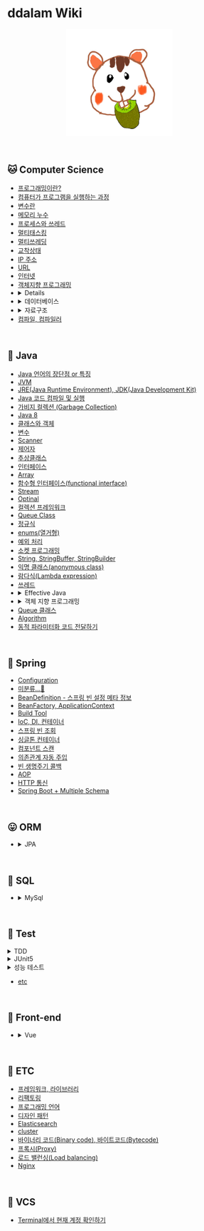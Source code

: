 # ddalam Wiki

<p align="center">
    <img src="image/ddalam_wiki.jpg"  width="240" height="240">
</p>

<br/>

## 🐱 Computer Science
<ul>
    <li><a href="CS/etc.md#프로그래밍이란">프로그래밍이란?</a></li>
    <li><a href="CS/etc.md#컴퓨터가 프로그램을 실행하는 과정">컴퓨터가 프로그램을 실행하는 과정</a></li>
    <li><a href="CS/etc.md#변수란">변수란</a></li>
    <li><a href="CS/etc.md#메모리 누수">메모리 누수</a></li>
    <li><a href="CS/etc.md#프로세스와 쓰레드">프로세스와 쓰레드</a></li>
    <li><a href="CS/etc.md#멀티태스킹">멀티태스킹</a></li>
    <li><a href="CS/etc.md#멀티쓰레딩">멀티쓰레딩</a></li>
    <li><a href="CS/etc.md#교착상태">교착상태</a></li>
    <li><a href="CS/etc.md#IP 주소">IP 주소</a></li>
    <li><a href="CS/etc.md#URL">URL</a></li>
    <li><a href="CS/network.md#internet-network">인터넷</a></li>
    <li><a href="CS/oop.md"">객체지향 프로그래밍<a>
    <li>
        <details>
            <summary>네트워크</summary>
            <ul><li><a href="CS/network.md#internet-network"">인터넷 통신</a></li></ul>
            <ul><li><a href="CS/network.md#IP"">IP(Internet Protocol)</a></li></ul>
            <ul><li><a href="CS/network.md#socket_and_port"">Socket과 Port</a></li></ul>
        </details>
    </li>
    <li>
        <details>
            <summary>데이터베이스</summary>
            <ul><li><a href="CS/Database/etc.md">etc</a></li></ul>
        </details>
    </li>
    <li>
        <details>
            <summary>자료구조</summary>
            <ul><li>배열</li></ul>
            <ul><li>리스트</li></ul>
            <ul><li>스택</li></ul>
            <ul><li>큐</li></ul>
            <ul><li>트리</li></ul>
            <ul><li>우선순위 큐</li></ul>
            <ul><li>정렬</li></ul>
            <ul><li>그래프</li></ul>
            <ul><li>해싱</li></ul>
            <ul><li>탐색</li></ul>
        </details>
    </li>
    <li><a href="CS/etc.md#컴파일, 컴파일러">컴파일, 컴파일러</a></li>
</ul>
</ul>

<br/>

## 🦕 Java
<ul>
    <li><a href="Java/characteristic.md">Java 언어의 장단점 or 특징</a></li>
    <li><a href="Java/JVM.md">JVM</a></li>
    <li><a href="Java/JRE_&_JDK.md">JRE(Java Runtime Environment), JDK(Java Development Kit)</a></li>
    <li><a href="Java/compile_&_run.md">Java 코드 컴파일 및 실행</a></li>
    <li><a href="Java/garbage_collection.md">가비지 컬렉션 (Garbage Collection)</a></li>
    <li><a href="Java/Java8.md">Java 8</a></li>
    <li><a href="Java/class_and_instance.md">클래스와 객체</a></li>
    <li><a href="Java/variable.md">변수</a></li>
    <li><a href="Java/Scanner.md">Scanner</a></li>
    <li><a href="Java/modifier.md">제어자</a></li>
    <li><a href="Java/abstract_class.md">추상클래스</a></li>
    <li><a href="Java/interface.md">인터페이스</a></li>
    <li><a href="Java/Array.md">Array</a></li>
    <li><a href="Java/functinal_interface.md">함수형 인터페이스(functional interface)</a></li>
    <li><a href="Java/stream.md">Stream</a></li>
    <li><a href="Java/optinal.md">Optinal</a></li>
    <li><a href="Java/CollectionsFramework.md">컬렉션 프레임워크</a></li>
    <li><a href="Java/Queue-class.md">Queue Class</a></li>
    <li><a href="Java/regular_expression.md">정규식</a></li>
    <li><a href="Java/enums.md">enums(열거형)</a></li>
    <li><a href="Java/exception_handling.md">예외 처리</a></li>
    <li><a href="Java/tcp_socket.md">소켓 프로그래밍</a></li>
    <li><a href="Java/string_stringBuffer_stringBuilder.md">String, StringBuffer, StringBuilder</a></li>
    <li><a href="Java/anonymous_class.md">익명 클래스(anonymous class)</a></li>
    <li><a href="Java/Lambda_expression.md">람다식(Lambda expression)</a></li>
    <li><a href="Java/thread.md">쓰레드</a></li>
    <li>
        <details>
            <summary>Effective Java</summary>
            <ul>
                <li><a href="Java/EffectiveJava.md#item7">객체 생성과 파괴 - 아이템 7. 다 쓴 객체 참조를 헤제하라</a></li>
                <li><a href="Java/EffectiveJava.md#item8">객체 생성과 파괴 - 아이템 8. finalizer와 cleaner 사용을 피하라</a></li>
                <li><a href="Java/EffectiveJava.md#item9">객체 생성과 파괴 - 아이템 9. try-finally 보다는 try-with-resources를 사용하라</a></li>
                <li><a href="Java/EffectiveJava.md#item10">모든 객체의 공통 메서드 - 아이템 10. equals는 일반 규약을 지켜 재정의하라</a></li>
                <li><a href="Java/EffectiveJava.md#item11">모든 객체의 공통 메서드 - 아이템 11. equals를 재정의하려거든 hashCode도 재정의하라</a></li>
                <li><a href="Java/EffectiveJava.md#item12">모든 객체의 공통 메서드 - 아이템12. toString을 항상 재정의하라</a></li>
                <li><a href="Java/EffectiveJava.md#item12">모든 객체의 공통 메서드 - 아이템13. clone 재정의는 주의해서 진행하라</a></li>
                <li><a href="Java/EffectiveJava.md#item61">일반적인 프로그래밍 원칙 - 아이템61. 박싱된 기본 타입보다는 기본 타입을 사용하라</a></li>
                <li><a href="Java/EffectiveJava.md#item69">예외 - 예외는 진짜 예외 상황에만 사용하라</a></li>
            </ul>
        </details>
    </li>
    <li>
        <details>
            <summary>객체 지향 프로그래밍</summary>
            <ul>
                <li><a href="Java/객체지향프로그래밍.md#polymorphism">다형성</a></li>
                <li><a href="Java/abstract_class.md">추상클래스</a></li>
            </ul>
        </details>
    </li>
    <li><a href="Java/Queue-class.md">Queue 클래스</a></li>
    <li><a href="Java/algorithm.md">Algorithm</a></li>
    <li><a href="Java/passing_code_with_behavior_parameterization.md">동적 파라미터화 코드 전달하기</a></li>
</ul>

<br/>

## 🐬 Spring
<ul>
    <li><a href="Spring/configuration.md">Configuration</a></li>
    <li><a href="Spring/미분류.md">미분류...🤔</a></li>
    <li><a href="Spring/BeanDefinition.md">BeanDefinition - 스프링 빈 설정 메타 정보</a></li>
    <li><a href="Spring/BeanFactory_ApplicationContext.md">BeanFactory, ApplicationContext</a></li>
    <li><a href="Spring/Build_Tool.md">Build Tool</a></li>
    <li><a href="Spring/IoC_DI_Container.md">IoC, DI, 컨테이너</a></li>
    <li><a href="Spring/spring_bean_lookup.md">스프링 빈 조회</a></li>
    <li><a href="Spring/singleton_container.md">싱글톤 컨테이너</a></li>
    <li><a href="Spring/component_scan.md">컴포넌트 스캔</a></li>
    <li><a href="Spring/automatic_dependency_injection.md">의존관계 자동 주입</a></li>
    <li><a href="Spring/bean_life_cycle_callback.md">빈 생명주기 콜백</a></li>
    <li><a href="Spring/AOP.md">AOP</a></li>
    <li><a href="Spring/HTTP.md">HTTP 통신</a></li>
    <li><a href="Spring/Spring_Boot+Multiple_Schema.md">Spring Boot + Multiple Schema</a></li>
</ul>

<br/>

## 😛 ORM
<ul>
    <li>
        <details>
            <summary>JPA</summary>
            <ul>
            </ul>
        </details>
    </li>
</ul>

<br/>

## 🐥 SQL
<ul>
    <li>
        <details>
            <summary>MySql</summary>
            <ul>
                <li><a href="SQL/MySQL/window_function.md">윈도우 함수(Window Function)</a></li>
            </ul>
        </details>
    </li>
</ul>

<br/>

## 🦄 Test
<details>
    <summary>TDD</summary>
    <ul>
        <li><a href="Test/TDD/rhythm.md">TDD 리듬</a></li>
    </ul>
</details>
<details>
    <summary>JUnit5</summary>
    <ul>
        <li><a href="Test/JUnit5/assertions.md">Assertions</a></li>
        <li><a href="Test/JUnit5/assertions.md">Parameterized Tests</a></li>
        <li><a href="Test/JUnit5/assumption.md">조건에 따라 테스트 실행하기</a><Test//li>
        <li><a href="Test/JUnit5/tag.md">태그</a></li>
        <li><a href="Test/JUnit5/etc.md">etc</a></li>
    </ul>
</details>
<details>
    <summary>성능 테스트</summary>
    <ul>
        <li><a href="Test/performancTest/performanceTestTool.md">성능 테스트 툴</a></li>
        <li><a href="Test/performancTest/apacheBench.md">ApacheBench</a></li>
        <li><a href="Test/performancTest/jMeter.md">JMeter</a></li>
    </ul>
</details>
<ul>
<li><a href="Test/etc.md">etc</a></li>
</ul>

<br/>

## 👀 Front-end
<ul>
    <li>
        <details>
            <summary>Vue</summary>
            <ul>
                <li><a href="Front-end/vue.md#lifecycle">라이프사이클</a></li>
            </ul>
            <summary>미분류</summary>
            <ul>
                <li><a href="Front-end/미분류.md">라이프사이클</a></li>
            </ul>
        </details>
    </li>
</ul>

<br/>

## 🤡 ETC
<ul>
    <li><a href="etc/framework_library.md">프레임워크, 라이브러리</a></li>
    <li><a href="etc/refactoring.md">리팩토링</a></li>
    <li><a href="etc/programming_language.md">프로그래밍 언어</a></li>
    <li><a href="etc/design_pattern.md">디자인 패턴</a></li>
    <li><a href="etc/Elasticsearch.md">Elasticsearch</a></li>
    <li><a href="etc/cluster.md">cluster</a></li>
    <li><a href="etc/binary_code_&_bytecode.md">바이너리 코드(Binary code), 바이트코드(Bytecode)</a></li>
    <li><a href="etc/proxy.md">프록시(Proxy)</a></li>
    <li><a href="etc/load_balancing.md">로드 밸런싱(Load balancing)</a></li>
    <li><a href="etc/Nginx.md">Nginx</a></li>
</ul>

<br/>

## 🍄 VCS
<ul>
    <li><a href="VCS/git.md#git-account-in-terminal">Terminal에서 현재 계정 확인하기</a></li>
</ul>
